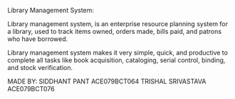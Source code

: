 Library Management System:

Library management system, is an enterprise resource planning system for a library, used to track items owned, orders made, bills paid, and patrons who have borrowed.

Library management system makes it very simple, quick, and productive to complete all tasks like book acquisition, cataloging, serial control, binding, and stock verification.

MADE BY:
SIDDHANT PANT ACE079BCT064
TRISHAL SRIVASTAVA ACE079BCT076
